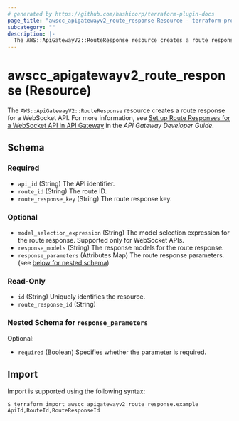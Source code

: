 ```yaml
---
# generated by https://github.com/hashicorp/terraform-plugin-docs
page_title: "awscc_apigatewayv2_route_response Resource - terraform-provider-awscc"
subcategory: ""
description: |-
  The AWS::ApiGatewayV2::RouteResponse resource creates a route response for a WebSocket API. For more information, see Set up Route Responses for a WebSocket API in API Gateway https://docs.aws.amazon.com/apigateway/latest/developerguide/apigateway-websocket-api-route-response.html in the API Gateway Developer Guide.
---
```


# awscc_apigatewayv2_route_response (Resource)

The ``AWS::ApiGatewayV2::RouteResponse`` resource creates a route response for a WebSocket API. For more information, see [Set up Route Responses for a WebSocket API in API Gateway](https://docs.aws.amazon.com/apigateway/latest/developerguide/apigateway-websocket-api-route-response.html) in the *API Gateway Developer Guide*.



<!-- schema generated by tfplugindocs -->
## Schema

### Required

- `api_id` (String) The API identifier.
- `route_id` (String) The route ID.
- `route_response_key` (String) The route response key.

### Optional

- `model_selection_expression` (String) The model selection expression for the route response. Supported only for WebSocket APIs.
- `response_models` (String) The response models for the route response.
- `response_parameters` (Attributes Map) The route response parameters. (see [below for nested schema](#nestedatt--response_parameters))

### Read-Only

- `id` (String) Uniquely identifies the resource.
- `route_response_id` (String)

<a id="nestedatt--response_parameters"></a>
### Nested Schema for `response_parameters`

Optional:

- `required` (Boolean) Specifies whether the parameter is required.

## Import

Import is supported using the following syntax:

```shell
$ terraform import awscc_apigatewayv2_route_response.example ApiId,RouteId,RouteResponseId
```
